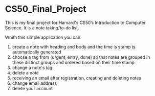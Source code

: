 # CS50_Final_Project
This is my final project for Harvard's CS50’s Introduction to Computer Science. It is a note taking/to-do list.

Whith this simple application you can:
1. create a note with heading and body and the time is stamp is automatically generated
2. choose a tag from (urgent, entry, done) so that notes are grouped in these distinct groups and ordered based on their time stamp
3. change a note's tag
4. delete a note
5. receiving an email after registration, creating and deleting notes
6. change email address
7. delete your account 

